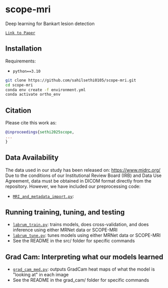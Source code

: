 # scope-mri
Deep learning for Bankart lesion detection

[`Link to Paper`](...)


## Installation

Requirements:

- `python==3.10`

```bash
git clone https://github.com/sahilsethi0105/scope-mri.git
cd scope-mri
conda env create -f environment.yml
conda activate ortho_env 
```


## Citation

Please cite this work as:

```bibtex
@inproceedings{sethi2025scope,
...
}
```
## Data Availability
The data used in our study has been released on: https://www.midrc.org/
Due to the conditions of our Institutional Review Board (IRB) and Data Use Agreement, data must be obtained in DICOM format directly from the repository. However, we have included our preprocessing code: 
- [`MRI_and_metadata_import.py`](https://github.com/sahilsethi0105/scope-mri/blob/main/src/MRI_and_metadata_import.py): 

## Running training, tuning, and testing
- [`labrum_train.py`](https://github.com/sahilsethi0105/scope-mri/blob/main/src/labrum_train.py): trains models, does cross-validation, and does inference using either MRNet data or SCOPE-MRI
- [`labrum_tune.py`](https://github.com/sahilsethi0105/scope-mri/blob/main/src/labrum_tune.py): tunes models using either MRNet data or SCOPE-MRI
- See the README in the src/ folder for specific commands

## Grad Cam: Interpreting what our models learned
- [`grad_cam_med.py`](https://github.com/sahilsethi0105/scope-mri/blob/grad_cam/grad_cam/grad_cam_med.py): outputs GradCam heat maps of what the model is "looking at" in each image
- See the README in the grad_cam/ folder for specific commands



